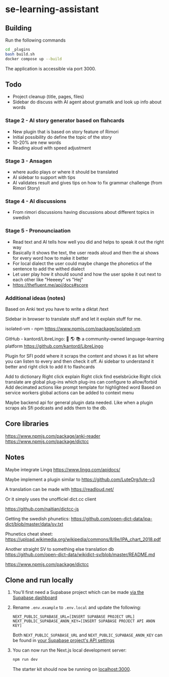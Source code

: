 # se-learning-assistant

## Building

Run the following commands

```bash
cd _plugins
bash build.sh
docker compose up --build
```
The application is accessible via port 3000.

## Todo

- Project cleanup (title, pages, files)
- Sidebar do discuss with AI agent about gramatik and look up info about words

### Stage 2 - AI story generator based on flahcards

- New plugin that is based on story feature of Rimori
- Initial possibility do define the topic of the story
- 10-20% are new words
- Reading aloud with speed adjustment

### Stage 3 - Ansagen

- where audio plays or where it should be translated
- AI sidebar to support with tips
- AI validates result and gives tips on how to fix grammar challenge (from Rimori Story)

### Stage 4 - AI discussions

- From rimori discussions having discussions about different topics in swedish

### Stage 5 - Pronounciaation

- Read text and AI tells how well you did and helps to speak it out the right way
- Basically it shows the text, the user reads aloud and then the ai shows for every word how to make it better
- For local dialect the user could maybe change the phonetics of the sentence to add the withed dialect
- Let user play how it should sound and how the user spoke it out next to each other like "Heeeey" vs "Hej"
- https://thefluent.me/api/docs#score


### Additional ideas (notes)
Based on Anki text you have to write a diktat /text

Sidebar in browser to translate stuff and let it explain stuff for me.

isolated-vm - npm
https://www.npmjs.com/package/isolated-vm

GitHub - kantord/LibreLingo: 🐢 🌎 📚 a community-owned language-learning platform
https://github.com/kantord/LibreLingo

Plugin for SFI podd where it scraps the content and shows it as list where you can listen to every and then check it off. Ai sidebar to understand it better and right click to add it to flashcards

Add to dictionary
Right click explain
Right click find eselsbrücke
Right click translate are global plug-ins which plug-ins can configure to allow/forbid
Add decimated actions like prompt template for highlighted word
Based on service workers global actions can be added to context menu

Maybe backend api for general plugin data needed. Like when a plugin scraps als Sfi podcasts and adds them to the db.

## Core libraries

https://www.npmjs.com/package/anki-reader
https://www.npmjs.com/package/dictcc

## Notes

Maybe integrate Lingq https://www.lingq.com/apidocs/

Maybe implement a plugin similar to https://github.com/LuteOrg/lute-v3

A translation can be made with https://readloud.net/

Or it simply uses the unofficiel dict.cc client

https://github.com/naitian/dictcc-js

Getting the swedish phunetics: https://github.com/open-dict-data/ipa-dict/blob/master/data/sv.txt

Phunetics cheat sheet: https://upload.wikimedia.org/wikipedia/commons/8/8e/IPA_chart_2018.pdf

Another straight SV to something else translation db https://github.com/open-dict-data/wikidict-sv/blob/master/README.md

https://www.npmjs.com/package/dictcc

## Clone and run locally

1. You'll first need a Supabase project which can be made [via the Supabase dashboard](https://database.new)

2. Rename `.env.example` to `.env.local` and update the following:

   ```
   NEXT_PUBLIC_SUPABASE_URL=[INSERT SUPABASE PROJECT URL]
   NEXT_PUBLIC_SUPABASE_ANON_KEY=[INSERT SUPABASE PROJECT API ANON KEY]
   ```

   Both `NEXT_PUBLIC_SUPABASE_URL` and `NEXT_PUBLIC_SUPABASE_ANON_KEY` can be found in [your Supabase project's API settings](https://app.supabase.com/project/_/settings/api)

3. You can now run the Next.js local development server:

   ```bash
   npm run dev
   ```

   The starter kit should now be running on [localhost:3000](http://localhost:3000/).
